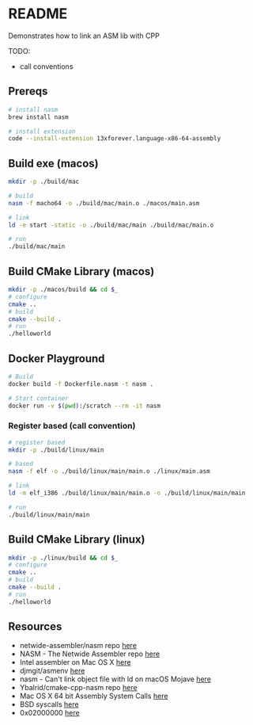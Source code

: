 # README

Demonstrates how to link an ASM lib with CPP

TODO:

* call conventions

## Prereqs

```sh
# install nasm
brew install nasm

# install extension
code --install-extension 13xforever.language-x86-64-assembly
```

## Build exe (macos)

```sh
mkdir -p ./build/mac

# build
nasm -f macho64 -o ./build/mac/main.o ./macos/main.asm

# link
ld -e start -static -o ./build/mac/main ./build/mac/main.o

# run
./build/mac/main 
```

## Build CMake Library (macos)

```sh
mkdir -p ./macos/build && cd $_
# configure
cmake ..
# build
cmake --build .
# run
./helloworld
```

## Docker Playground

```sh
# Build
docker build -f Dockerfile.nasm -t nasm . 

# Start container
docker run -v $(pwd):/scratch --rm -it nasm
```

### Register based (call convention)

```sh
# register based
mkdir -p ./build/linux/main

# based
nasm -f elf -o ./build/linux/main/main.o ./linux/main.asm

# link
ld -m elf_i386 ./build/linux/main/main.o -o ./build/linux/main/main

# run
./build/linux/main/main
```

## Build CMake Library (linux)

```sh
mkdir -p ./linux/build && cd $_
# configure
cmake ..
# build
cmake --build .
# run
./helloworld
```

## Resources

* netwide-assembler/nasm repo [here](https://github.com/netwide-assembler/nasm)  
* NASM - The Netwide Assembler repo [here](https://www.nasm.us/xdoc/2.15.05/html/nasmdoc0.html)  
* Intel assembler on Mac OS X [here](https://orangejuiceliberationfront.com/intel-assembler-on-mac-os-x/)
* djmgit/asmenv [here](https://github.com/djmgit/asmenv/blob/master/bin/build_and_run.sh)
* nasm - Can't link object file with ld on macOS Mojave [here](https://stackoverflow.com/questions/52830484/nasm-cant-link-object-file-with-ld-on-macos-mojave)
* Ybalrid/cmake-cpp-nasm repo [here](https://github.com/Ybalrid/cmake-cpp-nasm)  
* Mac OS X 64 bit Assembly System Calls [here](http://dustin.schultz.io/mac-os-x-64-bit-assembly-system-calls.html)  
* BSD syscalls [here](https://opensource.apple.com/source/xnu/xnu-1504.3.12/bsd/kern/syscalls.master)
* 0x02000000 [here](https://opensource.apple.com/source/xnu/xnu-792.13.8/osfmk/mach/i386/syscall_sw.h)


